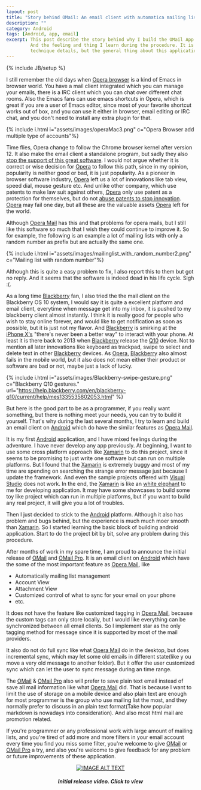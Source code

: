 ```yaml
---
layout: post
title: "Story behind OMail: An email client with automatica mailing list managment on Android"
description: ""
category: Android
tags: [Android, app, email]
excerpt: This post describe the story behind why I build the OMail App on Android.
         And the feeling and thing I learn during the procedure. It is not about
         technique details, but the general thing about this application.
---
```

{% include JB/setup %}

I still remember the old days when [Opera browser][8] is a kind of Emacs in
browser world. You have a mail client integrated which you can manage your
emails, there is a IRC client which you can chat over different chat rooms.
Also the Emacs fans can use emacs shortcuts in Opera, which is great if you
are a user of Emacs editor, since most of your favorite shortcut works out
of box, and you can use it either in browser, email editing or IRC chat, and
you don't need to install any extra plugin for that.


{% include i.html i="assets/images/operaMac3.png" c="Opera Browser add multiple type of accounts"%}


Time flies, Opera change to follow the Chrome browser kernel after version 12.
It also make the email client a standalone program, but sadly they also
[stop the support of this great software][1]. I would not argue whether it is
correct or wise decision for [Opera][8] to follow this path, since in my
opinion, popularity is neither good or bad, it is just popularity. As a pioneer
in browser software industry, [Opera][8] left us a lot of innovations like tab
view, speed dial, mouse gesture etc. And unlike other company, which use patents
to make law suit against others, [Opera][8] only use patent as a protection for
themselves, but do not [abuse patents to stop innovation][9]. [Opera][8] may
fail one day, but all these are the valuable assets [Opera][8] left for the
world.

Although [Opera Mail][1] has this and that problems for opera mails, but I still
like this software so much that I wish they could continue to improve it. 
So for example, the following is an example a lot of mailing lists with only 
a random number as prefix but are actually the same one.

{% include i.html i="assets/images/mailinglist_with_random_number2.png" c="Mailing list with random number"%}

Although this is quite a easy problem to fix, I also report this to them but got
no reply. And it seems that the software is indeed dead in his life cycle. Sigh :(.

As a long time [Blackberry](10) fan, I also tried the the mail client on the 
Blackberry OS 10 system, I would say it is quite a excellent platform and email
client, everytime when message get into my inbox, it is pushed to my blackberry
client almost instantly. I think it is really good for people who wish to 
stay online forever, and would like to get notification as soon as possible,
but it is just not my flavor. And [Blackberry](10) is smirking at the 
[iPhone X's](11) "there's never been a better way" to interact with your phone.
At least it is there back to 2013 when [Blackberry](10) release the [Q10][12]
device. Not to mention all later innovations like keyboard as trackpad, swipe
to select and delete text in other [Blackberry](10) devices. As [Opera][8],
[Blackberry](10) also almost fails in the mobile world, but it also does not 
mean either their product or software are bad or not, maybe just a lack of 
lucky.

{% include i.html i="assets/images/Blackberry-swipe-gesture.png" c="Blackberry Q10 gestures." url="https://help.blackberry.com/en/blackberry-q10/current/help/mes1335535802053.html" %}



But here is the good part to be as a programmer, if you really want something,
but there is nothing meet your needs, you can try to build it yourself. That's
why during the last several months, I try to learn and build an email client on
[Android][2] which do have the similar features as [Opera Mail][1].

It is my first [Android][2] application, and I have mixed feelings during the
adventure. I have never develop any app previously. At beginning, I want to use
some cross platform approach like [Xamarin][3] to do this project, since it
seems to be promising to just write one software but can run on multiple
platforms. But I found that the [Xamarin][3] is extremely buggy and most of my
time are spending on searching the strange error message just because I update
the framework. And even the sample projects offered with [Visual Studio][4] does
not work. In the end, the [Xamarin][3] is like an [white elephant][5] to me for
developing application. It may have some showcases to build some toy like
project which can run in multiple platforms, but if you want to build any real
project, it will give you a lot of troubles.

Then I just decided to stick to the [Android][2] platform. Although it also has
problem and bugs behind, but the experience is much much moer smooth than [Xamarin][3].
So I started learning the basic block of building android application. Start to do 
the project bit by bit, solve any problem during this procedure.

After months of work in my spare time, I am proud to announce the initial
release of [OMail][6] and [OMail Pro][7]. It is an email client on [Android][2]
which have the some of the most important feature as [Opera Mail][1], like

- Automatically mailing list management
- Account View
- Attachment View
- Customized control of what to sync for your email on your phone
- etc.

It does not have the feature like customized tagging in [Opera Mail][1], 
because the custom tags can only store locally, but I would like everything can be
synchronized between all email clients. So I implement star as the only tagging
method for message since it is supported by most of the mail providers.

It also do not do full sync like what [Opera Mail][1] do in the desktop, but
does incremental sync, which may let some old emails in different state(like y
ou move a very old message to another folder). But it offer the user customized
sync which can let the user to sync message during an time range.

The [OMail][6] & [OMail Pro][7] also will prefer to save plain text email
instead of save all mail information like what [Opera Mail][1] did. That is
because I want to limit the use of storage on a mobile device and also plain
text are enough for most programmer is the group who use mailing list the most,
and they normally prefer to discuss in an plain text format(Take how popular
markdown is nowadays into consideration). And also most html mail are promotion
related.

If you're programmer or any professional work with large amount of mailing
lists, and you're tired of add more and more filters in your email account
every time you find you miss some filter, you're welcome to give [OMail][6]
or [OMail Pro][7] a try, and also you're welcome to give feedback for any
problem or future improvements of these application.

<div align="center">
  <a href="https://www.youtube.com/watch?v=zWoh1Dqq6-Y">
  <img src="https://img.youtube.com/vi/zWoh1Dqq6-Y/0.jpg" alt="IMAGE ALT TEXT">
  </a>
  <h5>Initial release video. Click to view</h5>
</div>

[1]: https://en.wikipedia.org/wiki/Opera_Mail
[2]: https://www.android.com/
[3]: https://en.wikipedia.org/wiki/Xamarin
[4]: https://visualstudio.microsoft.com/
[5]: https://en.wikipedia.org/wiki/White_elephant
[6]: https://play.google.com/store/apps/details?id=com.m00nlight.omail
[7]: https://play.google.com/store/apps/details?id=com.m00nlight.omail_pro
[8]: https://www.opera.com/
[9]: http://en.swpat.org/wiki/Opera_Software
[10]: https://www.blackberry.com/en
[11]: https://en.wikipedia.org/wiki/IPhone_X
[12]: https://en.wikipedia.org/wiki/BlackBerry_Q10

